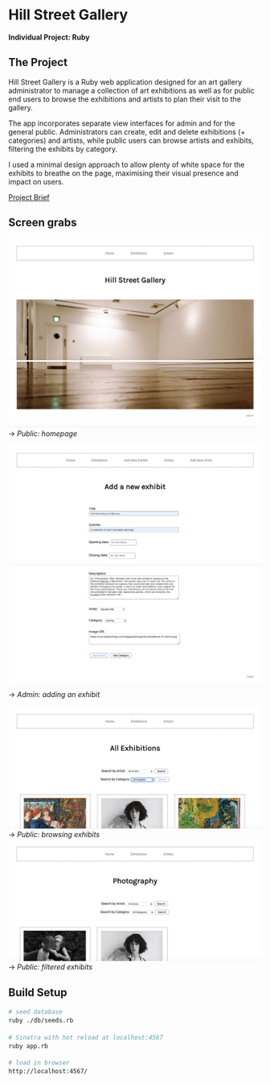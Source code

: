 # Hill Street Gallery
**Individual Project: Ruby**

## The Project
Hill Street Gallery is a Ruby web application designed for an art gallery administrator to manage a collection of art exhibitions as well as for public end users to browse the exhibitions and artists to plan their visit to the gallery.

The app incorporates separate view interfaces for admin and for the general public. Administrators can create, edit and delete exhibitions (+ categories) and artists, while public users can browse artists and exhibits, filtering the exhibits by category.

I used a minimal design approach to allow plenty of white space for the exhibits to breathe on the page, maximising their visual presence and impact on users.

[Project Brief](./Gallery.md)

## Screen grabs

![Homepage](./ScreenGrabs/Homepage01.png)
![Homepage](./ScreenGrabs/Homepage02.png)
-> _Public: homepage_

![Add_Exhibit](./ScreenGrabs/Add_Exhibit01.png)
![Add_Exhibit](./ScreenGrabs/Add_Exhibit02.png)
-> _Admin: adding an exhibit_

![Exhibits](./ScreenGrabs/Exhibits01.png)
-> _Public: browsing exhibits_
![Exhibits](./ScreenGrabs/Exhibits02.png)
-> _Public: filtered exhibits_

## Build Setup
``` bash
# seed database
ruby ./db/seeds.rb

# Sinatra with hot reload at localhost:4567
ruby app.rb

# load in browser
http://localhost:4567/
```
